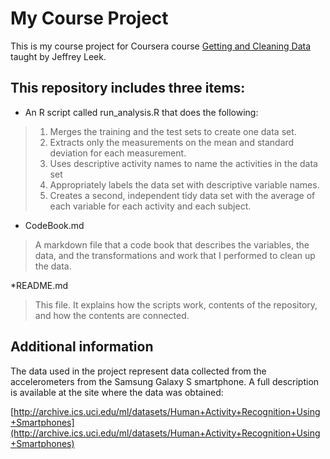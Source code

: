 My Course Project
======================

This is my course project for Coursera course [Getting and Cleaning Data](https://www.coursera.org/course/getdata) taught by Jeffrey Leek.

This repository includes three items:
----------------------

* An R script called run_analysis.R that does the following:

>1.  Merges the training and the test sets to create one data set.
>2.  Extracts only the measurements on the mean and standard deviation for each measurement.
>3.  Uses descriptive activity names to name the activities in the data set
>4.  Appropriately labels the data set with descriptive variable names.
>5.  Creates a second, independent tidy data set with the average of each variable for each activity and each subject.


* CodeBook.md 
>A markdown file that a code book that describes the variables, the data, and the transformations and work that I performed to clean up the data.

*README.md
>This file. It explains how the scripts work, contents of the repository, and how the contents are connected. 

Additional information
----------------------

The data used in the project represent data collected from the accelerometers from the Samsung Galaxy S smartphone. A full description is available at the site where the data was obtained:

[http://archive.ics.uci.edu/ml/datasets/Human+Activity+Recognition+Using+Smartphones](http://archive.ics.uci.edu/ml/datasets/Human+Activity+Recognition+Using+Smartphones)



